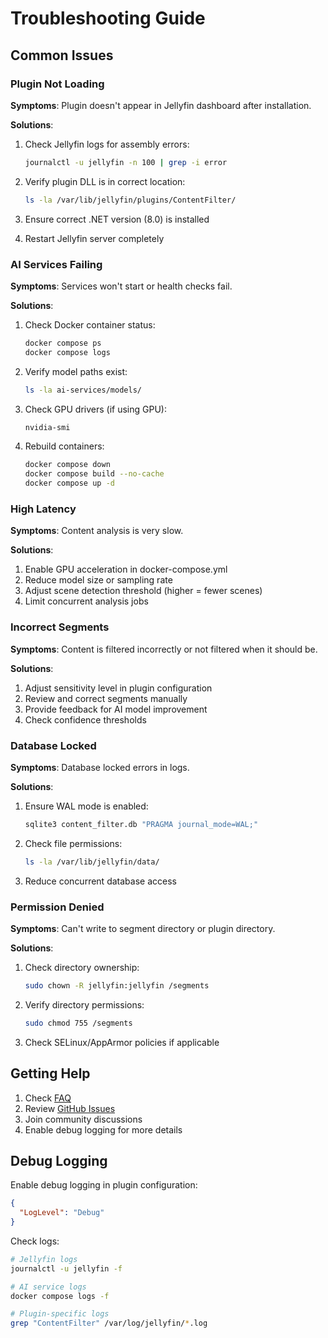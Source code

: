 # Troubleshooting Guide

## Common Issues

### Plugin Not Loading

**Symptoms**: Plugin doesn't appear in Jellyfin dashboard after installation.

**Solutions**:
1. Check Jellyfin logs for assembly errors:
   ```bash
   journalctl -u jellyfin -n 100 | grep -i error
   ```

2. Verify plugin DLL is in correct location:
   ```bash
   ls -la /var/lib/jellyfin/plugins/ContentFilter/
   ```

3. Ensure correct .NET version (8.0) is installed

4. Restart Jellyfin server completely

### AI Services Failing

**Symptoms**: Services won't start or health checks fail.

**Solutions**:
1. Check Docker container status:
   ```bash
   docker compose ps
   docker compose logs
   ```

2. Verify model paths exist:
   ```bash
   ls -la ai-services/models/
   ```

3. Check GPU drivers (if using GPU):
   ```bash
   nvidia-smi
   ```

4. Rebuild containers:
   ```bash
   docker compose down
   docker compose build --no-cache
   docker compose up -d
   ```

### High Latency

**Symptoms**: Content analysis is very slow.

**Solutions**:
1. Enable GPU acceleration in docker-compose.yml
2. Reduce model size or sampling rate
3. Adjust scene detection threshold (higher = fewer scenes)
4. Limit concurrent analysis jobs

### Incorrect Segments

**Symptoms**: Content is filtered incorrectly or not filtered when it should be.

**Solutions**:
1. Adjust sensitivity level in plugin configuration
2. Review and correct segments manually
3. Provide feedback for AI model improvement
4. Check confidence thresholds

### Database Locked

**Symptoms**: Database locked errors in logs.

**Solutions**:
1. Ensure WAL mode is enabled:
   ```bash
   sqlite3 content_filter.db "PRAGMA journal_mode=WAL;"
   ```

2. Check file permissions:
   ```bash
   ls -la /var/lib/jellyfin/data/
   ```

3. Reduce concurrent database access

### Permission Denied

**Symptoms**: Can't write to segment directory or plugin directory.

**Solutions**:
1. Check directory ownership:
   ```bash
   sudo chown -R jellyfin:jellyfin /segments
   ```

2. Verify directory permissions:
   ```bash
   sudo chmod 755 /segments
   ```

3. Check SELinux/AppArmor policies if applicable

## Getting Help

1. Check [FAQ](./faq.md)
2. Review [GitHub Issues](https://github.com/BarbellDwarf/PureFin-Plugin/issues)
3. Join community discussions
4. Enable debug logging for more details

## Debug Logging

Enable debug logging in plugin configuration:
```json
{
  "LogLevel": "Debug"
}
```

Check logs:
```bash
# Jellyfin logs
journalctl -u jellyfin -f

# AI service logs
docker compose logs -f

# Plugin-specific logs
grep "ContentFilter" /var/log/jellyfin/*.log
```
